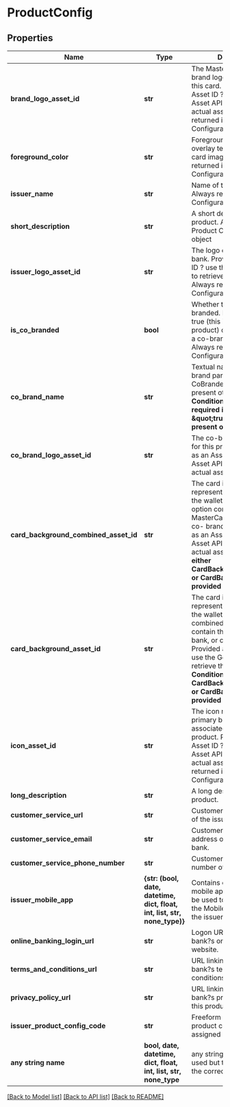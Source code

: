 # ProductConfig


## Properties
Name | Type | Description | Notes
------------ | ------------- | ------------- | -------------
**brand_logo_asset_id** | **str** | The MasterCard or Maestro brand logo associated with this card. Provided as an Asset ID ? use the Get Asset API to retrieve the actual asset. Always returned in Product Configuration object  | 
**foreground_color** | **str** | Foreground color, used to overlay text on top of the card image. Always returned in Product Configuration object  | 
**issuer_name** | **str** | Name of the issuing bank. Always returned in Product Configuration object  | 
**short_description** | **str** | A short description for this product. Always returned in Product Configuration object  | 
**issuer_logo_asset_id** | **str** | The logo of the issuing bank. Provided as an Asset ID ? use the Get Asset API to retrieve the actual asset. Always returned in Product Configuration object  | [optional] 
**is_co_branded** | **bool** | Whether the product is co-branded. Must be either true (this is a co-branded product) or false (this is not a co-branded product). Always returned in Product Configuration object  | [optional] 
**co_brand_name** | **str** | Textual name of the co-brand partner. Required if CoBranded is true, not present otherwise. **Conditional: Conditionally required if isCoBranded &#x3D; \&quot;true\&quot;. Not present otherwise**  | [optional] 
**co_brand_logo_asset_id** | **str** | The co-brand logo (if any) for this product. Provided as an Asset ID ? use the Get Asset API to retrieve the actual asset.  | [optional] 
**card_background_combined_asset_id** | **str** | The card image used to represent the digital card in the wallet. This ?combined? option contains the MasterCard, bank and any co- brand logos.  Provided as an Asset ID ? use the Get Asset API to retrieve the actual asset. **Conditional: either CardBackgroundCombined or CardBackground will be provided**  | [optional] 
**card_background_asset_id** | **str** | The card image used to represent the digital card in the wallet. This ?non-combined? option does not contain the MasterCard, bank, or co-brand logos. Provided as an Asset ID ? use the Get Asset API to retrieve the actual asset. **Conditional: either CardBackgroundCombined or CardBackground will be provided**  | [optional] 
**icon_asset_id** | **str** | The icon representing the primary brand(s) associated with this product. Provided as an Asset ID ? use the Get Asset API to retrieve the actual asset. Always returned in Product Configuration object  | [optional] 
**long_description** | **str** | A long description for this product.  | [optional] 
**customer_service_url** | **str** | Customer service website of the issuing bank.  | [optional] 
**customer_service_email** | **str** | Customer service email address of the issuing bank.  | [optional] 
**customer_service_phone_number** | **str** | Customer service phone number of the issuing bank.  | [optional] 
**issuer_mobile_app** | **{str: (bool, date, datetime, dict, float, int, list, str, none_type)}** | Contains one or more mobile app details that may be used to deep link from the Mobile Payment App to the issuer mobile app.  | [optional] 
**online_banking_login_url** | **str** | Logon URL for the issuing bank?s online banking website.  | [optional] 
**terms_and_conditions_url** | **str** | URL linking to the issuing bank?s terms and conditions for this product.  | [optional] 
**privacy_policy_url** | **str** | URL linking to the issuing bank?s privacy policy for this product.  | [optional] 
**issuer_product_config_code** | **str** | Freeform identifier for this product configuration as assigned by the issuer.  | [optional] 
**any string name** | **bool, date, datetime, dict, float, int, list, str, none_type** | any string name can be used but the value must be the correct type | [optional]

[[Back to Model list]](../README.md#documentation-for-models) [[Back to API list]](../README.md#documentation-for-api-endpoints) [[Back to README]](../README.md)


